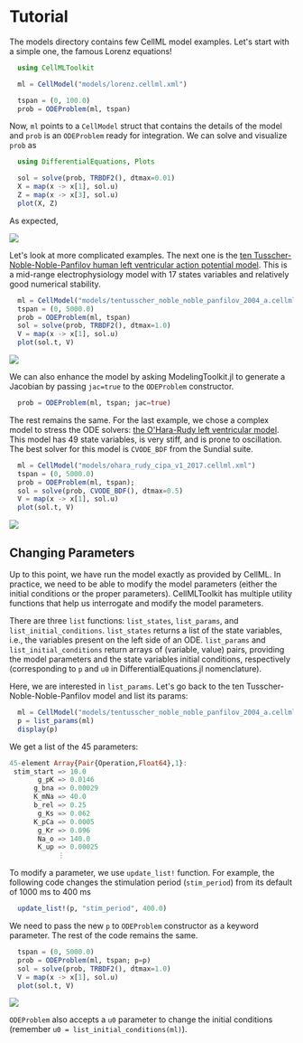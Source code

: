 # Tutorial

The models directory contains few CellML model examples. Let's start with a simple one, the famous Lorenz equations!

```Julia
  using CellMLToolkit

  ml = CellModel("models/lorenz.cellml.xml")

  tspan = (0, 100.0)
  prob = ODEProblem(ml, tspan)
```

Now, `ml` points to a `CellModel` struct that contains the details of the model and `prob` is an `ODEProblem` ready for integration. We can solve and visualize `prob` as

```Julia
  using DifferentialEquations, Plots

  sol = solve(prob, TRBDF2(), dtmax=0.01)
  X = map(x -> x[1], sol.u)
  Z = map(x -> x[3], sol.u)
  plot(X, Z)
```

As expected,

![](../../../figures/lorenz.png)

Let's look at more complicated examples. The next one is the [ten Tusscher-Noble-Noble-Panfilov human left ventricular action potential model](https://journals.physiology.org/doi/full/10.1152/ajpheart.00794.2003). This is a mid-range electrophysiology model with 17 states variables and relatively good numerical stability.

```Julia
  ml = CellModel("models/tentusscher_noble_noble_panfilov_2004_a.cellml.xml")
  tspan = (0, 5000.0)
  prob = ODEProblem(ml, tspan)
  sol = solve(prob, TRBDF2(), dtmax=1.0)
  V = map(x -> x[1], sol.u)
  plot(sol.t, V)
```

![](../../../figures/ten.png)

We can also enhance the model by asking ModelingToolkit.jl to generate a Jacobian by passing `jac=true` to the `ODEProblem` constructor.

```Julia
  prob = ODEProblem(ml, tspan; jac=true)  
```

The rest remains the same. For the last example, we chose a complex model to stress the ODE solvers: [the O'Hara-Rudy left ventricular model](https://journals.plos.org/ploscompbiol/article?id=10.1371/journal.pcbi.1002061). This model has 49 state variables, is very stiff, and is prone to oscillation. The best solver for this model is `CVODE_BDF` from the Sundial suite.

```Julia
  ml = CellModel("models/ohara_rudy_cipa_v1_2017.cellml.xml")
  tspan = (0, 5000.0)
  prob = ODEProblem(ml, tspan);
  sol = solve(prob, CVODE_BDF(), dtmax=0.5)
  V = map(x -> x[1], sol.u)
  plot(sol.t, V)
```

![](../../../figures/ohara_rudy.png)

## Changing Parameters

Up to this point, we have run the model exactly as provided by CellML. In practice, we need to be able to modify the model parameters (either the initial conditions or the proper parameters). CellMLToolkit has multiple utility functions that help us interrogate and modify the model parameters.

There are three `list` functions: `list_states`, `list_params`, and `list_initial_conditions`. `list_states` returns a list of the state variables, i.e., the variables present on the left side of an ODE. `list_params` and `list_initial_conditions` return arrays of (variable, value) pairs, providing the model parameters and the state variables initial conditions, respectively (corresponding to `p` and `u0` in DifferentialEquations.jl nomenclature).

Here, we are interested in `list_params`. Let's go back to the ten Tusscher-Noble-Noble-Panfilov model and list its params:

```julia
  ml = CellModel("models/tentusscher_noble_noble_panfilov_2004_a.cellml.xml")
  p = list_params(ml)
  display(p)
```

We get a list of the 45 parameters:

```julia
45-element Array{Pair{Operation,Float64},1}:
 stim_start => 10.0
       g_pK => 0.0146
      g_bna => 0.00029
      K_mNa => 40.0
      b_rel => 0.25
       g_Ks => 0.062
      K_pCa => 0.0005
       g_Kr => 0.096
       Na_o => 140.0
       K_up => 0.00025
            ⋮
```

To modify a parameter, we use `update_list!` function. For example, the following code changes the stimulation period (`stim_period`) from its default of 1000 ms to 400 ms

```julia
  update_list!(p, "stim_period", 400.0)
```

We need to pass the new `p` to `ODEProblem` constructor as a keyword parameter. The rest of the code remains the same.

```julia
  tspan = (0, 5000.0)
  prob = ODEProblem(ml, tspan; p=p)
  sol = solve(prob, TRBDF2(), dtmax=1.0)
  V = map(x -> x[1], sol.u)
  plot(sol.t, V)
```

![](../../../figures/ten_400.png)

`ODEProblem` also accepts a `u0` parameter to change the initial conditions (remember `u0 = list_initial_conditions(ml)`).
